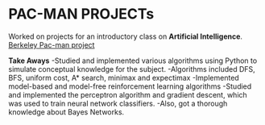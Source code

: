 # PAC-MAN PROJECTs

Worked on projects for an introductory class on **Artificial Intelligence**.
[Berkeley Pac-man project](http://ai.berkeley.edu/project_overview.html)

**Take Aways**
-Studied and implemented various algorithms using Python to simulate conceptual knowledge for the subject.
-Algorithms included DFS, BFS, uniform cost, A* search, minimax and expectimax
-Implemented model-based and model-free reinforcement learning algorithms
-Studied and implemented the perceptron algorithm and gradient descent, which was used to train neural network classifiers.
-Also, got a thorough knowledge about Bayes Networks.


